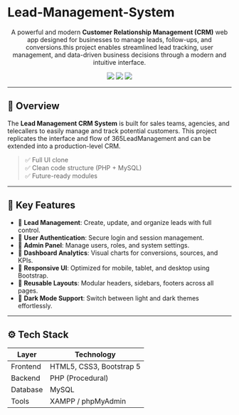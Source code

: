 # Lead-Management-System
<p align="center">
  A powerful and modern <strong>Customer Relationship Management (CRM)</strong> web app designed for businesses to manage leads, follow-ups, and conversions.this project enables streamlined lead tracking, user management, and data-driven business decisions through a modern and intuitive interface.
</p>

<p align="center">
  <img src="https://img.shields.io/badge/Tech-PHP%20%7C%20MySQL%20%7C%20Bootstrap-blue.svg" />
  <img src="https://img.shields.io/badge/Status-In%20Development-orange.svg" />
  <img src="https://img.shields.io/badge/UI%20Design-Pixel%20Perfect%20Clone-success.svg" />
</p>

---

## 🧩 Overview

The **Lead Management CRM System** is built for sales teams, agencies, and telecallers to easily manage and track potential customers. This project replicates the interface and flow of 365LeadManagement and can be extended into a production-level CRM.

> ✅ Full UI clone  
> ✅ Clean code structure (PHP + MySQL)  
> ✅ Future-ready modules

---

## 🚀 Key Features

- 🔹 **Lead Management**: Create, update, and organize leads with full control.
- 🔹 **User Authentication**: Secure login and session management.
- 🔹 **Admin Panel**: Manage users, roles, and system settings.
- 🔹 **Dashboard Analytics**: Visual charts for conversions, sources, and KPIs.
- 🔹 **Responsive UI**: Optimized for mobile, tablet, and desktop using Bootstrap.
- 🔹 **Reusable Layouts**: Modular headers, sidebars, footers across all pages.
- 🔹 **Dark Mode Support**: Switch between light and dark themes effortlessly.

---

## ⚙️ Tech Stack

| Layer      | Technology         |
|------------|--------------------|
| Frontend   | HTML5, CSS3, Bootstrap 5 |
| Backend    | PHP (Procedural)   |
| Database   | MySQL              |
| Tools      | XAMPP / phpMyAdmin |
